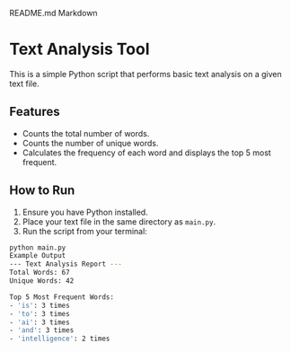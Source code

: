 README.md
Markdown
# Text Analysis Tool

This is a simple Python script that performs basic text analysis on a given text file.

## Features

- Counts the total number of words.
- Counts the number of unique words.
- Calculates the frequency of each word and displays the top 5 most frequent.

## How to Run

1. Ensure you have Python installed.
2. Place your text file in the same directory as `main.py`.
3. Run the script from your terminal:

```sh
python main.py
Example Output
--- Text Analysis Report ---
Total Words: 67
Unique Words: 42

Top 5 Most Frequent Words:
- 'is': 3 times
- 'to': 3 times
- 'ai': 3 times
- 'and': 3 times
- 'intelligence': 2 times

